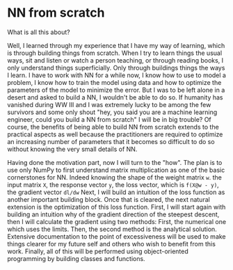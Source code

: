 # NN from scratch

What is all this about?

Well, I learned through my experience that I have my way of learning, which is through building things from scratch. When I try to learn things the usual ways, sit and listen or watch a person teaching, or through reading books, I only understand things superficially. Only through buildings things the ways I learn. I have to work with NN for a while now, I know how to use to model a problem, I know how to train the model using data and how to optimize the parameters of the model to minimize the error. But I was to be left alone in a desert and asked to build a NN, I wouldn't be able to do so. If humanity has vanished during WW III and I was extremely lucky to be among the few survivors and some only shout "hey, you said you are a machine learning engineer, could you build a NN from scratch" I will be in big trouble? Of course, the benefits of being able to build NN from scratch extends to the practical aspects as well because the practitioners are required to optimize an increasing number of parameters that it becomes so difficult to do so without knowing the very small details of NN.

Having done the motivation part, now I will turn to the "how". The plan is to use only NumPy to first understand matrix multiplication as one of the basic cornerstones for NN. Indeed knowing the shape of the weight matrix  `w`. the input matrix `X`, the response vector `y`, the loss vector, which is `f(X@w - y)`, the gradient vector `dl/dw` Next, I will build an intuition of the loss function as another important building block. Once that is cleared, the next natural extension is the optimization of this loss function. First, I will start again with building an intuition why of the gradient direction of the steepest descent, then I will calculate the gradient using two methods: First, the numerical one which uses the limits. Then, the second method is the analytical solution. Extensive documentation to the point of excessiveness will be used to make things clearer for my future self and others who wish to benefit from this work. Finally, all of this will be performed using object-oriented programming by building classes and functions.